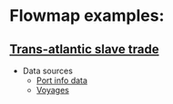 # Flowmap examples: 

## [Trans-atlantic slave trade](https://wandabodnar.github.io/flowmap/transatlantic.html)

- Data sources
  - [Port info data](https://github.com/sctyner/slave-trade-data/blob/master/port_info.csv)
  - [Voyages](https://slavevoyages.org/voyage/database)
